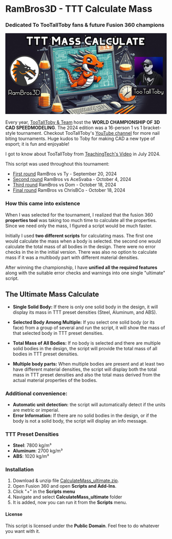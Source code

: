 # RamBros3D - TTT Calculate Mass

### Dedicated To TooTallToby fans & future Fusion 360 champions

![RamBros3D-TooTallToby-MassCalculate](Rambros-TooTallToby-MassCalculate-Ultimate.jpg)

Every year, [TooTallToby & Team](https://www.tootalltoby.com/) host the **WORLD CHAMPIONSHIP OF 3D CAD SPEEDMODELING**.
The 2024 edition was a 16-person 1 vs 1 bracket-style tournament. Checkout TooTallToby's [YouTube channel](https://www.youtube.com/@TooTallToby) for more nail biting tournaments.
Huge kudos to Toby for making CAD a new type of esport; it is fun and enjoyable!

I got to know about TooTallToby from [TeachingTech's Video](https://youtu.be/vGiJLhZ6gIY) in July 2024.

This script was used throughout this tournament:
- [First round](https://youtu.be/5SBDwwzF7B0?t=4938) RamBros vs Ty - September 20, 2024
- [Second round](https://youtu.be/WHVznU5a2hA?t=4873) RamBros vs AceSvaba - October 4, 2024
- [Third round](https://youtu.be/_7c9lpb-9rE?t=6359) RamBros vs Dom - October 18, 2024
- [Final round](https://youtu.be/_7c9lpb-9rE?t=11400) RamBros vs ChrisBCo - October 18, 2024

### How this came into existence

When I was selected for the tournament, I realized that the fusion 360 **properties tool** was taking too much time to calculate all the properties. Since we need only the mass, I figured a script would be much faster.

Initially I used **two different scripts** for calculating mass. The first one would calculate the mass when a body is selected. the second one would calculate the total mass of all bodies in the design. There were no error checks in the in the initial version. There was also no option to calculate mass if it was a multibody part with different material densities.

After winning the championship, I have **unified all the required features** along with the suitable error checks and warnings into one single "ultimate" script.


## The Ultimate Mass Calculate
- **Single Solid Body:** If there is only one solid body in the design, it will display its mass in TTT preset densities (Steel, Aluminum, and ABS).

- **Selected Body Among Multiple:** If you select one solid body (or its face) from a group of several and run the script, it will show the mass of that selected body in TTT preset densities.

- **Total Mass of All Bodies:** If no body is selected and there are multiple solid bodies in the design, the script will provide the total mass of all bodies in TTT preset densities.

- **Multiple body parts:** When multiple bodies are present and at least two have different material densities, the script will display both the total mass in TTT preset densities and also the total mass derived from the actual material properties of the bodies.

### Additional convenience:
- **Automatic unit detection:** the script will automatically detect if the units are metric or imperial.
- **Error Information:** If there are no solid bodies in the design, or if the body is not a solid body, the script will display an info message.

### TTT Preset Densities
- **Steel**: 7800 kg/m³
- **Aluminum**: 2700 kg/m³
- **ABS**: 1020 kg/m³

### Installation
1. Download & unzip file [CalculateMass_ultimate.zip](https://github.com/rambros3d/CalculateMass-fusion360/releases/download/ttt/CalculateMass_ultimate.zip).
2. Open Fusion 360 and open **Scripts and Add-Ins**.
3. Click "+" in the **Scripts menu**
4. Navigate and select **CalculateMass_ultimate** folder
5. It is added, now you can run it from the **Scripts** menu.

#### License
This script is licensed under the **Public Domain**.
Feel free to do whatever you want with it.
